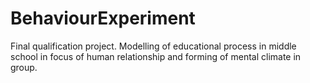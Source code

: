 # BehaviourExperiment
 Final qualification project. Modelling of educational process in middle school in focus of human relationship and forming of mental climate in group.

